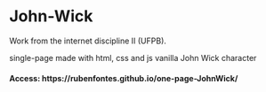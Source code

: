 # John-Wick
<p>Work from the internet discipline II (UFPB).<p>
<p>single-page made with html, css and js vanilla John Wick character<p>
<h4> Access: https://rubenfontes.github.io/one-page-JohnWick/</h4>
